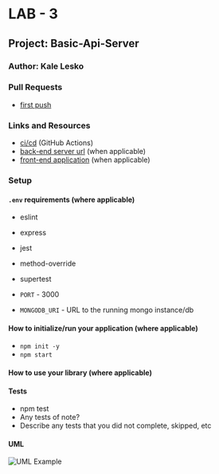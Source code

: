 # LAB - 3

## Project: Basic-Api-Server

### Author: Kale Lesko 

### Pull Requests

- [first push](https://github.com/Saynka/basic-api-server/pull/1)

### Links and Resources

- [ci/cd](https://github.com/Saynka/basic-api-server/actions) (GitHub Actions)
- [back-end server url](http://xyz.com) (when applicable)
- [front-end application](http://xyz.com) (when applicable)

### Setup

#### `.env` requirements (where applicable)

- eslint
- express
- jest 
- method-override
- supertest 


- `PORT` - 3000
- `MONGODB_URI` - URL to the running mongo instance/db

#### How to initialize/run your application (where applicable)

- `npm init -y`
- `npm start`

#### How to use your library (where applicable)

#### Tests

- npm test
- Any tests of note?
- Describe any tests that you did not complete, skipped, etc

#### UML

![UML Example](./reference/uml-1.png)